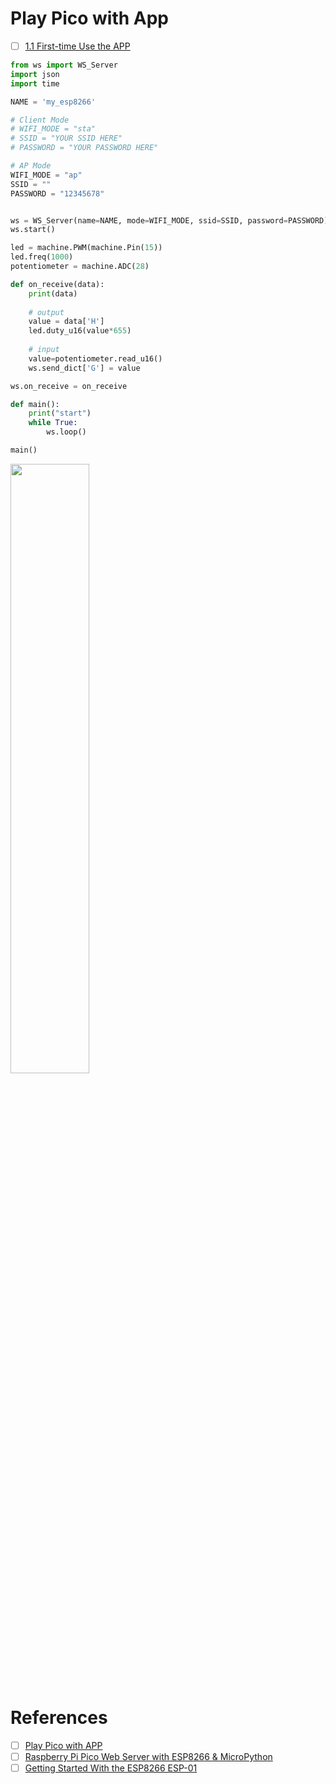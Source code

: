 # Play Pico with App

- [ ] [1.1 First-time Use the APP](https://docs.sunfounder.com/projects/euler-kit/en/latest/espproject/esp_basic_function.html)

```python
from ws import WS_Server
import json
import time

NAME = 'my_esp8266'

# Client Mode
# WIFI_MODE = "sta"
# SSID = "YOUR SSID HERE"
# PASSWORD = "YOUR PASSWORD HERE"

# AP Mode
WIFI_MODE = "ap"
SSID = ""
PASSWORD = "12345678"


ws = WS_Server(name=NAME, mode=WIFI_MODE, ssid=SSID, password=PASSWORD)
ws.start()

led = machine.PWM(machine.Pin(15))
led.freq(1000)
potentiometer = machine.ADC(28)

def on_receive(data):
    print(data)
    
    # output
    value = data['H']
    led.duty_u16(value*655)
    
    # input
    value=potentiometer.read_u16()
    ws.send_dict['G'] = value

ws.on_receive = on_receive

def main():
    print("start")
    while True:
        ws.loop()

main()
```

<img src=images/pico-with-app.png width=50% height=50% > </img>


# References

- [ ] [Play Pico with APP](https://docs.sunfounder.com/projects/euler-kit/en/latest/espproject/for_esp8266_user.html)
- [ ] [Raspberry Pi Pico Web Server with ESP8266 & MicroPython](https://how2electronics.com/raspberry-pi-pico-web-server-with-esp8266-micropython/)
- [ ] [Getting Started With the ESP8266 ESP-01](https://www.instructables.com/Getting-Started-With-the-ESP8266-ESP-01/)
